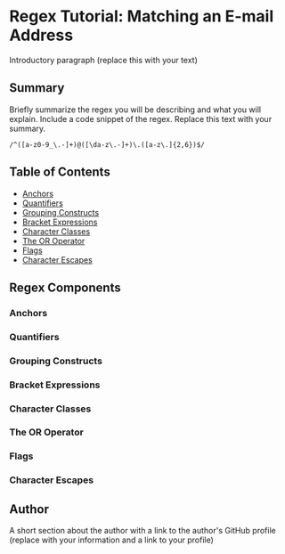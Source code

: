 # Regex Tutorial: Matching an E-mail Address

Introductory paragraph (replace this with your text)

## Summary

Briefly summarize the regex you will be describing and what you will explain. Include a code snippet of the regex. Replace this text with your summary.

``` /^([a-z0-9_\.-]+)@([\da-z\.-]+)\.([a-z\.]{2,6})$/ ```

## Table of Contents

- [Anchors](#anchors)
- [Quantifiers](#quantifiers)
- [Grouping Constructs](#grouping-constructs)
- [Bracket Expressions](#bracket-expressions)
- [Character Classes](#character-classes)
- [The OR Operator](#the-or-operator)
- [Flags](#flags)
- [Character Escapes](#character-escapes)

## Regex Components

### Anchors

### Quantifiers

### Grouping Constructs

### Bracket Expressions

### Character Classes

### The OR Operator

### Flags

### Character Escapes

## Author

A short section about the author with a link to the author's GitHub profile (replace with your information and a link to your profile)
